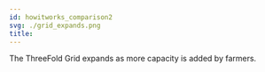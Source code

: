 ```yaml
---
id: howitworks_comparison2
svg: ./grid_expands.png
title: 
---
```


The ThreeFold Grid expands as more capacity is added by farmers. 
